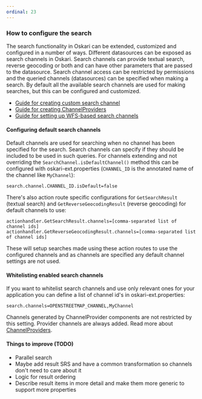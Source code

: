 ```yaml
---
ordinal: 23
---
```


### How to configure the search

The search functionality in Oskari can be extended, customized and configured in a number of ways. Different datasources can be exposed as search channels in Oskari. Search channels can provide textual search, reverse geocoding or both and can have other parameters that are passed to the datasource. Search channel access can be restricted by permissions and the queried channels (datasources) can be specified when making a search. By default all the available search channels are used for making searches, but this can be configured and customized.

- [Guide for creating custom search channel](search/customchannel)
- [Guide for creating ChannelProviders](search/channelprovider)
- [Guide for setting up WFS-based search channels](search/wfssearch)

#### Configuring default search channels

Default channels are used for searching when no channel has been specified for the search. Search channels can specify if they should be included to be used in such queries. For channels extending and not overriding the `SearchChannel.isDefaultChannel()` method this can be configured with oskari-ext.properties (`CHANNEL_ID` is the annotated name of the channel like `MyChannel`):

	search.channel.CHANNEL_ID.isDefault=false

There's also action route specific configurations for `GetSearchResult` (textual search) and `GetReverseGeocodingResult` (reverse geocoding) for default channels to use:

	actionhandler.GetSearchResult.channels=[comma-separated list of channel ids]
	actionhandler.GetReverseGeocodingResult.channels=[comma-separated list of channel ids]

These will setup searches made using these action routes to use the configured channels and as channels are specified any default channel settings are not used.

#### Whitelisting enabled search channels

If you want to whitelist search channels and use only relevant ones for your application you can define a list of channel id's in oskari-ext.properties:

    search.channels=OPENSTREETMAP_CHANNEL,MyChannel

Channels generated by ChannelProvider components are not restricted by this setting. Provider channels are always added. Read more about [ChannelProviders](search/channelprovider).

#### Things to improve (TODO)

* Parallel search
* Maybe add result SRS and have a common transformation so channels don't need to care about it
* Logic for result ordering
* Describe result items in more detail and make them more generic to support more properties